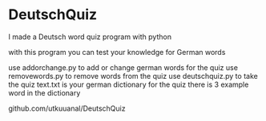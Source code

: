 # DeutschQuiz
I made a Deutsch word quiz program with python

with this program you can test your knowledge for German words

use addorchange.py to add or change german words for the quiz
use  removewords.py to remove words from the quiz
use deutschquiz.py to take the quiz 
text.txt is your german dictionary for the quiz 
there is 3 example word in the dictionary

github.com/utkuuanal/DeutschQuiz
